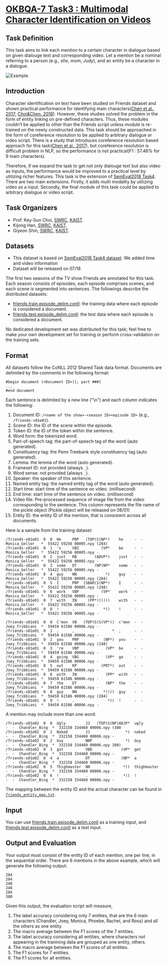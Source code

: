 # [OKBQA-7 Task3 : Multimodal Character Identification on Videos](http://7.okbqa.org/hackathon/task/task3)

## Task Definition
This task aims to link each mention to a certain character in dialogue based on given dialouge text and corresponding video. 
Let a mention be a nominal referring to a person (e.g., *she*, *mom*, *Judy*), and an entity be a character in a dialogue.

![Example](https://image.ibb.co/fm4iP8/multi_modal_character_identification.png)

## Introduction
Character identification on text have been studied on Friends dataset and shown practical performance for identifying main characters([Chen et al., 2017](http://www.aclweb.org/anthology/K17-1023); [Choi&Chen, 2018](http://www.aclweb.org/anthology/S18-1007)).  However, these studies solved the problem in the form of entity linking on pre-defined characters. Thus, these modules couldn’t be applied to other than the Friends script unless module is re-trained on the newly constructed data. This task should be approached in the form of coreference resolution to be applied to arbitrary dialogue or video script. There is a study that introduces coreference resolution based approach for this task([Chen et al., 2017](http://www.aclweb.org/anthology/K17-1023)), but coreference resolution is difficult problem in NLP, so the performance is not practical(F1 : 57.46% for 9 main characters). 

Therefore, if we expand the task to get not only dialouge text but also video as inputs, the performance would be improved to a practical level by utilizing richer features.  This task is the extension of [SemEval2018 Task4](https://github.com/emorynlp/semeval-2018-task4). There are two main extensions. Firstly, it adds multi modality by utilizing video as a input. Secondly, the final module of this task could be applied to arbitrary dialogue or video script.

## Task Organizers

* Prof. Key-Sun Choi, [SWRC](http://semanticweb.kaist.ac.kr/), [KAIST](http://www.kaist.edu).
* Kijong Han, [SWRC](http://semanticweb.kaist.ac.kr/), [KAIST](http://www.kaist.edu).
* Giyeon Shin, [SWRC](http://semanticweb.kaist.ac.kr/), [KAIST](http://www.kaist.edu).

## Datasets
* This dataset is based on [SemEval2018 Task4 dataset](https://github.com/emorynlp/semeval-2018-task4). We added time and video information
* Dataset will be released on 07/18

The first two seasons of the TV show Friends are annotated for this task. 
Each season consists of episodes, each episode comprises scenes, and each scene is segmented into sentences. 
The followings describe the distributed datasets:

* [friends.train.episode_delim.conll](data/friends.train.episode_delim.conll): the training data where each episode is considered a document.
* [friends.test.episode_delim.conll](data/friends.test.episode_delim.conll): the test data where each episode is considered a document.

No dedicated development set was distributed for this task; feel free to make your own development set for training or perform cross-validation on the training sets.

## Format
All datasets follow the CoNLL 2012 Shared Task data format.
Documents are delimited by the comments in the following format:

```
#begin document (<Document ID>)[; part ###]
...
#end document
```

Each sentence is delimited by a new line ("\n") and each column indicates the following:

1. Document ID: `/<name of the show>-<season ID><episode ID>` (e.g., `/friends-s01e01`).
1. Scene ID: the ID of the scene within the episode.
1. Token ID: the ID of the token within the sentence.
1. Word form: the tokenized word.
1. Part-of-speech tag: the part-of-speech tag of the word (auto generated).
1. Constituency tag: the Penn Treebank style constituency tag (auto generated).
1. Lemma: the lemma of the word (auto generated).
1. Frameset ID: not provided (always `_`).
1. Word sense: not provided (always `_`).
1. Speaker: the speaker of this sentence.
1. Named entity tag: the named entity tag of the word (auto generated).
1. Start time: start time of the sentence on video. (millisecond)
1. End time: start time of the sentence on video. (millisecond)
1. Video file: Pre-processed sequence of image file from the video corresponding to the sentence. This column represents the file name of the pickle object
(Pickle object will be released on 08/01)
1. Entity ID: the entity ID of the mention, that is consistent across all documents.

Here is a sample from the training dataset:

```
/friends-s01e01  0  0  He     PRP   (TOP(S(NP*)    he     -  -  Monica_Geller   *  55422 59256 00005.npy (284)
/friends-s01e01  0  1  's     VBZ          (VP*    be     -  -  Monica_Geller   *  55422 59256 00005.npy -
/friends-s01e01  0  2  just   RB        (ADVP*)    just   -  -  Monica_Geller   *  55422 59256 00005.npy -
/friends-s01e01  0  3  some   DT        (NP(NP*    some   -  -  Monica_Geller   *  55422 59256 00005.npy -
/friends-s01e01  0  4  guy    NN             *)    guy    -  -  Monica_Geller   *  55422 59256 00005.npy (284)
/friends-s01e01  0  5  I      PRP  (SBAR(S(NP*)    I      -  -  Monica_Geller   *  55422 59256 00005.npy (248)
/friends-s01e01  0  6  work   VBP          (VP*    work   -  -  Monica_Geller   *  55422 59256 00005.npy -
/friends-s01e01  0  7  with   IN     (PP*))))))    with   -  -  Monica_Geller   *  55422 59256 00005.npy -
/friends-s01e01  0  8  !      .             *))    !      -  -  Monica_Geller   *  55422 59256 00005.npy -
```
```
/friends-s01e01  0  0  C'mon  VB   (TOP(S(S(VP*))  c'mon  -  -  Joey_Tribbiani  *  59459 61586 00006.npy -
/friends-s01e01  0  1  ,      ,                 *  ,      -  -  Joey_Tribbiani  *  59459 61586 00006.npy -
/friends-s01e01  0  2  you    PRP           (NP*)  you    -  -  Joey_Tribbiani  *  59459 61586 00006.npy (248)
/friends-s01e01  0  3  're    VBP            (VP*  be     -  -  Joey_Tribbiani  *  59459 61586 00006.npy -
/friends-s01e01  0  4  going  VBG            (VP*  go     -  -  Joey_Tribbiani  *  59459 61586 00006.npy -
/friends-s01e01  0  5  out    RP           (PRT*)  out    -  -  Joey_Tribbiani  *  59459 61586 00006.npy -
/friends-s01e01  0  6  with   IN             (PP*  with   -  -  Joey_Tribbiani  *  59459 61586 00006.npy -
/friends-s01e01  0  7  the    DT             (NP*  the    -  -  Joey_Tribbiani  *  59459 61586 00006.npy -
/friends-s01e01  0  8  guy    NN            *))))  guy    -  -  Joey_Tribbiani  *  59459 61586 00006.npy (284)
/friends-s01e01  0  9  !      .               *))  !      -  -  Joey_Tribbiani  *  59459 61586 00006.npy -
```

A mention may include more than one word:

```
/friends-s01e02  0  0  Ugly         JJ   (TOP(S(NP(ADJP*  ugly         -  -  Chandler_Bing  *  332158 334460 00006.npy (380
/friends-s01e02  0  1  Naked        JJ                *)  naked        -  -  Chandler_Bing  *  332158 334460 00006.npy -
/friends-s01e02  0  2  Guy          NNP               *)  Guy          -  -  Chandler_Bing  *  332158 334460 00006.npy 380)
/friends-s01e02  0  3  got          VBD             (VP*  get          -  -  Chandler_Bing  *  332158 334460 00006.npy -
/friends-s01e02  0  4  a            DT              (NP*  a            -  -  Chandler_Bing  *  332158 334460 00006.npy -
/friends-s01e02  0  5  Thighmaster  NN               *))  thighmaster  -  -  Chandler_Bing  *  332158 334460 00006.npy -
/friends-s01e02  0  6  !            .                *))  !            -  -  Chandler_Bing  *  332158 334460 00006.npy -

```

The mapping between the entity ID and the actual character can be found in [`friends_entity_map.txt`](data/friends_entity_map.txt).

## Input
You can use [friends.train.episode_delim.conll](data/friends.train.episode_delim.conll) as a training input, and [friends.test.episode_delim.conll](data/friends.test.episode_delim.conll) as a test input.

## Output and Evaluation
Your output must consist of the entity ID of each mention, one per line, in the sequential order.  There are 6 mentions in the above example, which will generate the following output:

```
284
284
248
248
284
380
```

Given this output, the evaluation script will measure,

1. The label accuracy considering only 7 entities, that are the 6 main characters (Chandler, Joey, Monica, Phoebe, Rachel, and Ross) and all the others as one entity.
1. The macro average between the F1 scores of the 7 entities.
1. The label accuracy considering all entities, where characters not appearing in the tranining data are grouped as one entity, others.
1. The macro average between the F1 scores of all entities.
1. The F1 scores for 7 entities.
1. The F1 scores for all entities.
